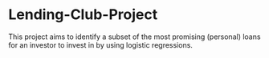 # Lending-Club-Project
This project aims to identify a subset of the most promising (personal) loans for an investor to invest in by using logistic regressions.  
